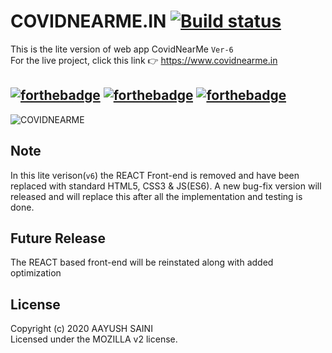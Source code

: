 # COVIDNEARME.IN [![Build status](https://ci.appveyor.com/api/projects/status/vtx65w9eg511tgo4)](https://ci.appveyor.com/project/shama/gaze) 

This is the lite version of web app CovidNearMe `Ver-6` <br>
For the live project, click this link 👉 https://www.covidnearme.in 

## [![forthebadge](https://forthebadge.com/images/badges/uses-js.svg)](https://forthebadge.com) [![forthebadge](https://forthebadge.com/images/badges/uses-html.svg)](https://forthebadge.com) [![forthebadge](https://forthebadge.com/images/badges/uses-css.svg)](https://forthebadge.com) 


![COVIDNEARME](http://images.ctfassets.net/jm7q4xlnyfax/3tIysTwifPYvZArKkcf6fz/2639f0ec0a4b591de06985962d01657e/p1-min.png)

## Note
In this lite verison(`v6`) the REACT Front-end is removed and have been replaced with standard HTML5, CSS3 & JS(ES6).
A new bug-fix version will released and will replace this after all the implementation and testing is done.

## Future Release
The REACT based front-end will be reinstated along with added optimization

## License
Copyright (c) 2020 AAYUSH SAINI<br>
Licensed under the MOZILLA v2 license.
